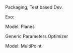 Packaging, Test based Dev.



Exo: 

Model: Planes

Generic Parameters Optimizer

Model: MultiPoint
